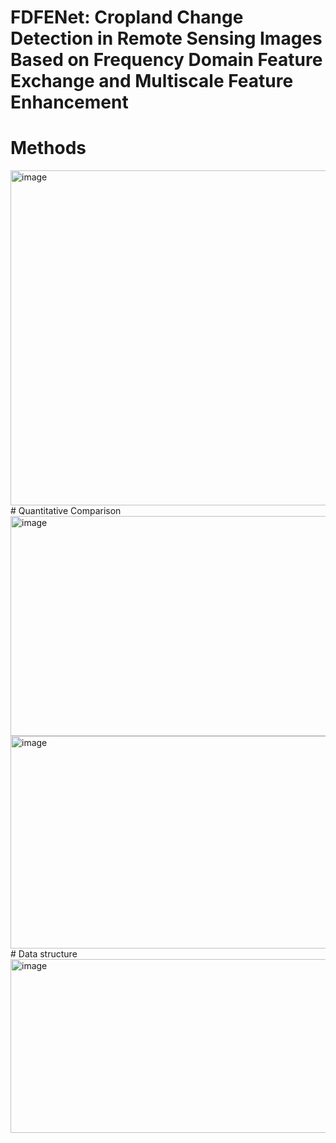 # FDFENet: Cropland Change Detection in Remote Sensing Images Based on Frequency Domain Feature Exchange and Multiscale Feature Enhancement
# Methods
<img width="885" height="536" alt="image" src="https://github.com/user-attachments/assets/e6c92f9e-351a-4878-9f89-9106499b316b" />
# Quantitative Comparison 
<img width="885" height="352" alt="image" src="https://github.com/user-attachments/assets/5de11478-317b-4b1b-a563-0551edacb943" />
<img width="885" height="340" alt="image" src="https://github.com/user-attachments/assets/7120b221-a3fb-493a-905a-b0e44e835acd" />
# Data structure
<img width="885" height="278" alt="image" src="https://github.com/user-attachments/assets/6668fe08-f1ac-478f-9e95-fe118bc80279" />
